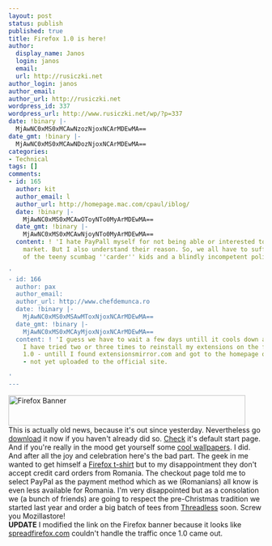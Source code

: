 ```yaml
---
layout: post
status: publish
published: true
title: Firefox 1.0 is here!
author:
  display_name: Janos
  login: janos
  email: 
  url: http://rusiczki.net
author_login: janos
author_email: 
author_url: http://rusiczki.net
wordpress_id: 337
wordpress_url: http://www.rusiczki.net/wp/?p=337
date: !binary |-
  MjAwNC0xMS0xMCAwNzozNjoxNCArMDEwMA==
date_gmt: !binary |-
  MjAwNC0xMS0xMCAwNDozNjoxNCArMDEwMA==
categories:
- Technical
tags: []
comments:
- id: 165
  author: kit
  author_email: l
  author_url: http://homepage.mac.com/cpaul/iblog/
  date: !binary |-
    MjAwNC0xMS0xMCAwOToyNTo0MyArMDEwMA==
  date_gmt: !binary |-
    MjAwNC0xMS0xMCAwNjoyNTo0MyArMDEwMA==
  content: ! 'I hate PayPall myself for not being able or interested to enter Romanian
    market. But I also understand their reason. So, we all have to suffer now because
    of the teeny scumbag ''carder'' kids and a blindly incompetent police.

'
- id: 166
  author: pax
  author_email: 
  author_url: http://www.chefdemunca.ro
  date: !binary |-
    MjAwNC0xMS0xMSAwMToxNjoxNCArMDEwMA==
  date_gmt: !binary |-
    MjAwNC0xMS0xMCAyMjoxNjoxNCArMDEwMA==
  content: ! 'I guess we have to wait a few days untill it cools down a little bit.
    I have tried two or three times to reinstall my extensions on the freshly donwloaded
    1.0 - untill I found extensionsmirror.com and got to the homepage of my fav theme
    - not yet uploaded to the official site.

'
---
```

<p><a href="http://www.mozilla.org/products/firefox/"><img src="http://rheet.mozilla.org/sfx-images/affiliates/Banners/468x60/trust.png" width="468" height="60" border="0" class="image" alt="Firefox Banner"></a><br />
This is actually old news, because it's out since yesterday. Nevertheless go <a href="http://www.mozilla.org/products/firefox/">download</a> it now if you haven't already did so. <a href="http://www.google.com/firefox">Check</a> it's default start page. And if you're really in the mood get yourself some <a href="http://www.rakaz.nl/nucleus/index.php?itemid=10">cool wallpapers</a>. I did.<br />
And after all the joy and celebration here's the bad part. The geek in me wanted to get himself a <a href="http://www.mozillastore.com/products/clothing/firefoxtee">Firefox t-shirt</a> but to my disappointment they don't accept credit card orders from Romania. The checkout page told me to select PayPal as the payment method which as we (Romanians) all know is even less available for Romania. I'm very disappointed but as a consolation we (a bunch of friends) are going to respect the pre-Christmas tradition we started last year and order a big batch of tees from <a href="http://www.threadless.com">Threadless</a> soon. Screw you Mozillastore!<br />
<b>UPDATE</b> I modified the link on the Firefox banner because it looks like <a href="http://www.spreadfirefox.com">spreadfirefox.com</a> couldn't handle the traffic once 1.0 came out.</p>

